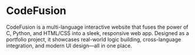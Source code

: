 # CodeFusion
CodeFusion is a multi-language interactive website that fuses the power of C, Python, and HTML/CSS into a sleek, responsive web app. Designed as a portfolio project, it showcases real-world logic building, cross-language integration, and modern UI design—all in one place.
